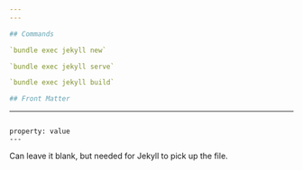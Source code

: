```yaml
---
---

## Commands

`bundle exec jekyll new`

`bundle exec jekyll serve`

`bundle exec jekyll build`

## Front Matter

```
---
```

property: value
---
```

Can leave it blank, but needed for Jekyll to pick up the file.
